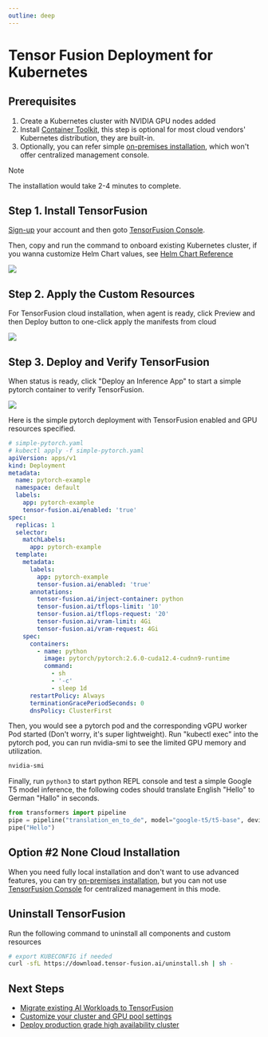 ```yaml
---
outline: deep
---
```


# Tensor Fusion Deployment for Kubernetes

## Prerequisites

1. Create a Kubernetes cluster with NVIDIA GPU nodes added
2. Install [Container Toolkit](https://docs.nvidia.com/datacenter/cloud-native/container-toolkit/latest/install-guide.html#configuring-containerd-for-kubernetes), this step is optional for most cloud vendors' Kubernetes distribution, they are built-in.
3. Optionally, you can refer simple [on-premises installation](/guide/recipes/deploy-k8s-local-mode.md), which won't offer centralized management console.

> [!NOTE]
> The installation would take 2-4 minutes to complete.

## Step 1. Install TensorFusion

[Sign-up](https://accounts.tensor-fusion.ai/sign-up) your account and then goto [TensorFusion Console](https://app.tensor-fusion.ai/workbench).

Then, copy and run the command to onboard existing Kubernetes cluster, if you wanna customize Helm Chart values, see [Helm Chart Reference](/reference/helm-install-values.md)

![](https://cdn.tensor-fusion.ai/install-tf.png)

## Step 2. Apply the Custom Resources

For TensorFusion cloud installation, when agent is ready, click Preview and then Deploy button to one-click apply the manifests from cloud

![](https://cdn.tensor-fusion.ai/tf-apply-cr.png)

## Step 3. Deploy and Verify TensorFusion

When status is ready, click "Deploy an Inference App" to start a simple pytorch container to verify TensorFusion.

![](https://cdn.tensor-fusion.ai/verify-tf-cluster.png)

Here is the simple pytorch deployment with TensorFusion enabled and GPU resources specified.
```yaml
# simple-pytorch.yaml
# kubectl apply -f simple-pytorch.yaml
apiVersion: apps/v1
kind: Deployment
metadata:
  name: pytorch-example
  namespace: default
  labels:
    app: pytorch-example
    tensor-fusion.ai/enabled: 'true'
spec:
  replicas: 1
  selector:
    matchLabels:
      app: pytorch-example
  template:
    metadata:
      labels:
        app: pytorch-example
        tensor-fusion.ai/enabled: 'true'
      annotations:
        tensor-fusion.ai/inject-container: python
        tensor-fusion.ai/tflops-limit: '10'
        tensor-fusion.ai/tflops-request: '20'
        tensor-fusion.ai/vram-limit: 4Gi
        tensor-fusion.ai/vram-request: 4Gi
    spec:
      containers:
        - name: python
          image: pytorch/pytorch:2.6.0-cuda12.4-cudnn9-runtime
          command:
            - sh
            - '-c'
            - sleep 1d
      restartPolicy: Always
      terminationGracePeriodSeconds: 0
      dnsPolicy: ClusterFirst
```

Then, you would see a pytorch pod and the corresponding vGPU worker Pod started (Don't worry, it's super lightweight). Run "kubectl exec" into the pytorch pod, you can run nvidia-smi to see the limited GPU memory and utilization.

```bash
nvidia-smi
```

Finally, run `python3` to start python REPL console and test a simple Google T5 model inference, the following codes should translate English "Hello" to German "Hallo" in seconds.

```python
from transformers import pipeline
pipe = pipeline("translation_en_to_de", model="google-t5/t5-base", device="cuda:0")
pipe("Hello")
```
## Option #2 None Cloud Installation

When you need fully local installation and don't want to use advanced features, you can try [on-premises installation](/guide/recipes/deploy-k8s-local-mode.md), but you can not use [TensorFusion Console](https://app.tensor-fusion.ai/workbench) for centralized management in this mode.

## Uninstall TensorFusion

Run the following command to uninstall all components and custom resources

```bash
# export KUBECONFIG if needed
curl -sfL https://download.tensor-fusion.ai/uninstall.sh | sh -
```

## Next Steps

- [Migrate existing AI Workloads to TensorFusion](/guide/recipes/migrate-existing.md)
- [Customize your cluster and GPU pool settings](/guide/recipes/configure-qos-and-pricing.md)
- [Deploy production grade high availability cluster](/guide/recipes/production-grade-deployment.md)
